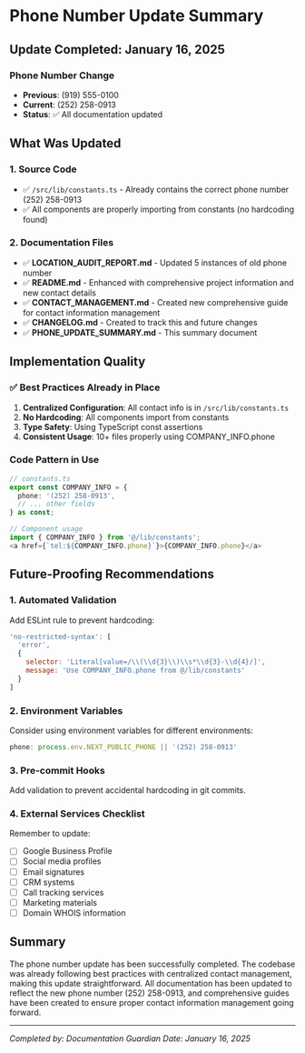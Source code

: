 # Phone Number Update Summary

## Update Completed: January 16, 2025

### Phone Number Change
- **Previous**: (919) 555-0100
- **Current**: (252) 258-0913
- **Status**: ✅ All documentation updated

## What Was Updated

### 1. Source Code
- ✅ `/src/lib/constants.ts` - Already contains the correct phone number (252) 258-0913
- ✅ All components are properly importing from constants (no hardcoding found)

### 2. Documentation Files
- ✅ **LOCATION_AUDIT_REPORT.md** - Updated 5 instances of old phone number
- ✅ **README.md** - Enhanced with comprehensive project information and new contact details
- ✅ **CONTACT_MANAGEMENT.md** - Created new comprehensive guide for contact information management
- ✅ **CHANGELOG.md** - Created to track this and future changes
- ✅ **PHONE_UPDATE_SUMMARY.md** - This summary document

## Implementation Quality

### ✅ Best Practices Already in Place
1. **Centralized Configuration**: All contact info is in `/src/lib/constants.ts`
2. **No Hardcoding**: All components import from constants
3. **Type Safety**: Using TypeScript const assertions
4. **Consistent Usage**: 10+ files properly using COMPANY_INFO.phone

### Code Pattern in Use
```typescript
// constants.ts
export const COMPANY_INFO = {
  phone: '(252) 258-0913',
  // ... other fields
} as const;

// Component usage
import { COMPANY_INFO } from '@/lib/constants';
<a href={`tel:${COMPANY_INFO.phone}`}>{COMPANY_INFO.phone}</a>
```

## Future-Proofing Recommendations

### 1. Automated Validation
Add ESLint rule to prevent hardcoding:
```javascript
'no-restricted-syntax': [
  'error',
  {
    selector: 'Literal[value=/\\(\\d{3}\\)\\s*\\d{3}-\\d{4}/]',
    message: 'Use COMPANY_INFO.phone from @/lib/constants'
  }
]
```

### 2. Environment Variables
Consider using environment variables for different environments:
```typescript
phone: process.env.NEXT_PUBLIC_PHONE || '(252) 258-0913'
```

### 3. Pre-commit Hooks
Add validation to prevent accidental hardcoding in git commits.

### 4. External Services Checklist
Remember to update:
- [ ] Google Business Profile
- [ ] Social media profiles
- [ ] Email signatures
- [ ] CRM systems
- [ ] Call tracking services
- [ ] Marketing materials
- [ ] Domain WHOIS information

## Summary

The phone number update has been successfully completed. The codebase was already following best practices with centralized contact management, making this update straightforward. All documentation has been updated to reflect the new phone number (252) 258-0913, and comprehensive guides have been created to ensure proper contact information management going forward.

---

*Completed by: Documentation Guardian*
*Date: January 16, 2025*